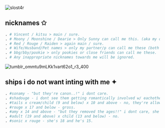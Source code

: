 ![slost4r](https://github.com/stzrxienn/stzrxienn/assets/155057376/8cb4855a-f8fd-45ac-b4af-ae85b8bb401f)

## nicknames ✩
```python
. # Vincent / kitsu > main / sure.
. # Moony / Moonshine / Dearie > Only Sunny can call me this. (aka my online brother.)
. # Red / Rouge / Raiden > again main / sure.
. # Wife/Husband/Pet names > only my partner/p can call me these (both platonically and romantically by choice.)
. # bbg/bby/pookie > only pookies or close friends can call me these.
. # Any inappropriate nicknames towards me will be ignored.
```



![tumblr_ommtu9mLKk1vart62o1_r3_400](https://github.com/stzrxienn/stzrxienn/assets/155057376/868a9405-2420-4da6-9037-20c8e6fb7aed)
## ships i do not want inting with me ✦

```python
. #sonamy - "but they're canon..!" i dont care.
. #shadouge - i dont see them getting romantically involved w/ eachother since Rouge is more interested in jewelry/gems/valuable items than relationships.
. #tails x cream/child (9 and below) x 10 and above - no, they're allowed to have crushes (in a **platonic** way.) on eachother although.
. #rouge x 17 and below - gross.
. #amy x 14 and above - "but they removed the ages!!" i dont care, she's still 12 whether you like it or not.
. #adult (19 and above) x child (13 and below) - no.
. #sonic x rouge - she's 18 and he's 15.  
```
